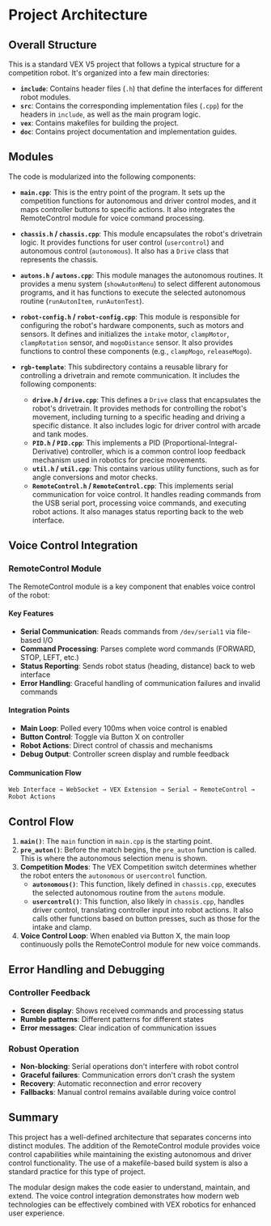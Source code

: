 # Project Architecture

## Overall Structure

This is a standard VEX V5 project that follows a typical structure for a competition robot. It's organized into a few main directories:

*   **`include`**: Contains header files (`.h`) that define the interfaces for different robot modules.
*   **`src`**: Contains the corresponding implementation files (`.cpp`) for the headers in `include`, as well as the main program logic.
*   **`vex`**: Contains makefiles for building the project.
*   **`doc`**: Contains project documentation and implementation guides.

## Modules

The code is modularized into the following components:

*   **`main.cpp`**: This is the entry point of the program. It sets up the competition functions for autonomous and driver control modes, and it maps controller buttons to specific actions. It also integrates the RemoteControl module for voice command processing.

*   **`chassis.h` / `chassis.cpp`**: This module encapsulates the robot's drivetrain logic. It provides functions for user control (`usercontrol`) and autonomous control (`autonomous`). It also has a `Drive` class that represents the chassis.

*   **`autons.h` / `autons.cpp`**: This module manages the autonomous routines. It provides a menu system (`showAutonMenu`) to select different autonomous programs, and it has functions to execute the selected autonomous routine (`runAutonItem`, `runAutonTest`).

*   **`robot-config.h` / `robot-config.cpp`**: This module is responsible for configuring the robot's hardware components, such as motors and sensors. It defines and initializes the `intake` motor, `clampMotor`, `clampRotation` sensor, and `mogoDistance` sensor. It also provides functions to control these components (e.g., `clampMogo`, `releaseMogo`).

*   **`rgb-template`**: This subdirectory contains a reusable library for controlling a drivetrain and remote communication. It includes the following components:
    *   **`drive.h` / `drive.cpp`**: This defines a `Drive` class that encapsulates the robot's drivetrain. It provides methods for controlling the robot's movement, including turning to a specific heading and driving a specific distance. It also includes logic for driver control with arcade and tank modes.
    *   **`PID.h` / `PID.cpp`**: This implements a PID (Proportional-Integral-Derivative) controller, which is a common control loop feedback mechanism used in robotics for precise movements.
    *   **`util.h` / `util.cpp`**: This contains various utility functions, such as for angle conversions and motor checks.
    *   **`RemoteControl.h` / `RemoteControl.cpp`**: This implements serial communication for voice control. It handles reading commands from the USB serial port, processing voice commands, and executing robot actions. It also manages status reporting back to the web interface.

## Voice Control Integration

### RemoteControl Module
The RemoteControl module is a key component that enables voice control of the robot:

#### Key Features
- **Serial Communication**: Reads commands from `/dev/serial1` via file-based I/O
- **Command Processing**: Parses complete word commands (FORWARD, STOP, LEFT, etc.)
- **Status Reporting**: Sends robot status (heading, distance) back to web interface
- **Error Handling**: Graceful handling of communication failures and invalid commands

#### Integration Points
- **Main Loop**: Polled every 100ms when voice control is enabled
- **Button Control**: Toggle via Button X on controller
- **Robot Actions**: Direct control of chassis and mechanisms
- **Debug Output**: Controller screen display and rumble feedback

#### Communication Flow
```
Web Interface → WebSocket → VEX Extension → Serial → RemoteControl → Robot Actions
```

## Control Flow

1.  **`main()`**: The `main` function in `main.cpp` is the starting point.
2.  **`pre_auton()`**: Before the match begins, the `pre_auton` function is called. This is where the autonomous selection menu is shown.
3.  **Competition Modes**: The VEX Competition switch determines whether the robot enters the `autonomous` or `usercontrol` function.
    *   **`autonomous()`**: This function, likely defined in `chassis.cpp`, executes the selected autonomous routine from the `autons` module.
    *   **`usercontrol()`**: This function, also likely in `chassis.cpp`, handles driver control, translating controller input into robot actions. It also calls other functions based on button presses, such as those for the intake and clamp.
4.  **Voice Control Loop**: When enabled via Button X, the main loop continuously polls the RemoteControl module for new voice commands.

## Error Handling and Debugging

### Controller Feedback
- **Screen display**: Shows received commands and processing status
- **Rumble patterns**: Different patterns for different states
- **Error messages**: Clear indication of communication issues

### Robust Operation
- **Non-blocking**: Serial operations don't interfere with robot control
- **Graceful failures**: Communication errors don't crash the system
- **Recovery**: Automatic reconnection and error recovery
- **Fallbacks**: Manual control remains available during voice control

## Summary

This project has a well-defined architecture that separates concerns into distinct modules. The addition of the RemoteControl module provides voice control capabilities while maintaining the existing autonomous and driver control functionality. The use of a makefile-based build system is also a standard practice for this type of project.

The modular design makes the code easier to understand, maintain, and extend. The voice control integration demonstrates how modern web technologies can be effectively combined with VEX robotics for enhanced user experience.


